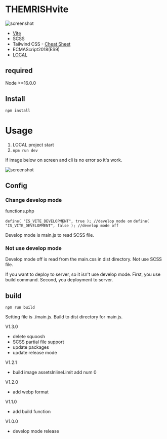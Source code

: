 # THEMRISHvite 

![screenshot](https://github.com/yat8823jp/themrishvite/blob/main/screenshot.png)

- [Vite](https://ja.vitejs.dev/)
- SCSS
- Tailwind CSS - [Cheat Sheet](https://flowbite.com/tools/tailwind-cheat-sheet/)
- ECMAScript2018(ES9)
- [LOCAL](https://localwp.com/)

## required

Node >=16.0.0

## Install

``` npm install ```

# Usage

1. LOCAL project start
2. ``` npm run dev ```

If image below on screen and cli is no error so it's work.

![screenshot](https://github.com/yat8823jp/themrishvite/blob/main/screenshot.png)

## Config

### Change develop mode

functions.php

``` define( "IS_VITE_DEVELOPMENT", true ); //develop mode on ```
``` define( "IS_VITE_DEVELOPMENT", false ); //develop mode off ```

Develop mode is main.js to read SCSS file.

### Not use develop mode

Develop mode off is read from the main.css in dist directory.
Not use SCSS file.

If you want to deploy to server, so it isn't use develop mode.
First, you use build command.
Second, you deployment to server.

## build

``` npm run build ```

Setting file is ./main.js.
Build to dist directory for main.js.

V1.3.0

- delete squoosh
- SCSS partial file support
- update packages
- update release mode
 
V1.2.1

- build image assetsInlineLimit add num 0
 
V1.2.0

- add webp format
 
V1.1.0

- add build function

V1.0.0

- develop mode release